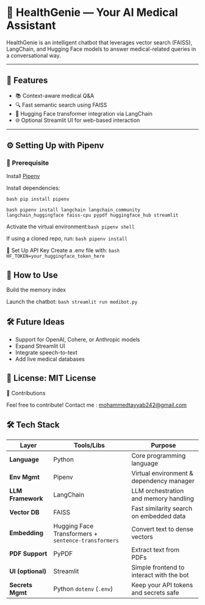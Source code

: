 # 🧠 HealthGenie — Your AI Medical Assistant

HealthGenie is an intelligent chatbot that leverages vector search (FAISS), LangChain, and Hugging Face models to answer medical-related queries in a conversational way.

---

## 🚀 Features

- 📚 Context-aware medical Q&A  
- 🔍 Fast semantic search using FAISS  
- 🤖 Hugging Face transformer integration via LangChain  
- 🌐 Optional Streamlit UI for web-based interaction  

---

## ⚙️ Setting Up with Pipenv

### 🔧 Prerequisite
Install [Pipenv](https://pipenv.pypa.io/en/latest/)



Install dependencies:

```bash pip install pipenv ```


```bash pipenv install langchain langchain_community langchain_huggingface faiss-cpu pypdf huggingface_hub streamlit ```

Activate the virtual environment:```bash pipenv shell ```

If using a cloned repo, run: ```bash pipenv install ```

🔐 Set Up API Key
Create a .env file with: ```bash HF_TOKEN=your_huggingface_token_here ```

## 🧠 How to Use

Build the memory index

Launch the chatbot: ```bash streamlit run medibot.py ```


## 🛠️ Future Ideas

- Support for OpenAI, Cohere, or Anthropic models
- Expand Streamlit UI
- Integrate speech-to-text
- Add live medical databases


## 📄 License: MIT License

🙌 Contributions

Feel free to contribute! 
Contact me : mohammedtayyab242@gmail.com


## 🛠️ Tech Stack

| Layer            | Tools/Libs                               | Purpose                                      |
|------------------|-------------------------------------------|----------------------------------------------|
| **Language**     | Python                                    | Core programming language                    |
| **Env Mgmt**     | Pipenv                                    | Virtual environment & dependency manager     |
| **LLM Framework**| LangChain                                 | LLM orchestration and memory handling        |
| **Vector DB**    | FAISS                                     | Fast similarity search on embedded data      |
| **Embedding**    | Hugging Face Transformers + `sentence-transformers` | Convert text to dense vectors       |
| **PDF Support**  | PyPDF                                     | Extract text from PDFs                       |
| **UI (optional)**| Streamlit                                 | Simple frontend to interact with the bot     |
| **Secrets Mgmt** | Python `dotenv` (`.env`)                  | Keep your API tokens and secrets safe        |


